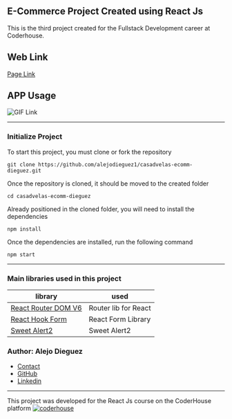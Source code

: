 ## E-Commerce Project Created using React Js

This is the third project created for the Fullstack Development career at Coderhouse.

## Web Link
[Page Link](https://casadvelas-ecomm-dieguez.web.app)

## APP Usage
![GIF Link](https://imgur.com/a/5KO69Qh)

---
### Initialize Project
To start this project, you must clone or fork the repository

    git clone https://github.com/alejodieguez1/casadvelas-ecomm-dieguez.git

Once the repository is cloned, it should be moved to the created folder

    cd casadvelas-ecomm-dieguez
    
Already positioned in the cloned folder, you will need to install the dependencies

    npm install
    
Once the dependencies are installed, run the following command

    npm start
    
    
---
### Main libraries used in this project

| library                                                          | used                      |
| ---------------------------------------------------------------- | ------------------------- |
| [React Router DOM V6](https://reactrouter.com/)                  | Router lib for React      |
| [React Hook Form](https://react-hook-form.com/)                  | React Form Library        |
| [Sweet Alert2](https://sweetalert2.github.io/l)                  | Sweet Alert2              |

### Author: Alejo Dieguez

- [Contact](mailto:alejodieguez2012@gmail.com)
- [GitHub](https://github.com/alejodieguez1)
- [Linkedin](https://www.linkedin.com/in/alejo-dieguez-b244901a9/)



---
This project was developed for the React Js course on the CoderHouse platform [![coderhouse](https://emprelatam.com/wp-content/uploads/2019/10/logos-coderhouse-01.png)](https://www.coderhouse.com/)

